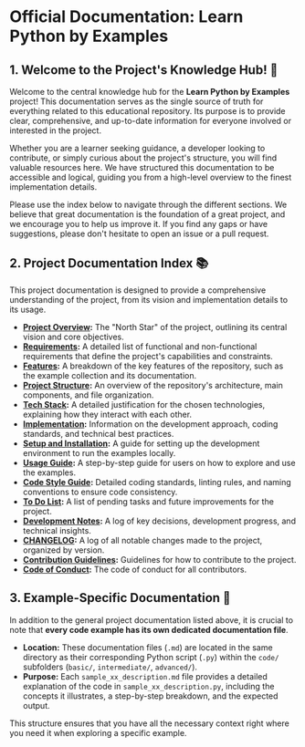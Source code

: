 # Official Documentation: Learn Python by Examples

## 1. Welcome to the Project's Knowledge Hub! 👋

Welcome to the central knowledge hub for the **Learn Python by Examples** project! This documentation serves as the single source of truth for everything related to this educational repository. Its purpose is to provide clear, comprehensive, and up-to-date information for everyone involved or interested in the project.

Whether you are a learner seeking guidance, a developer looking to contribute, or simply curious about the project's structure, you will find valuable resources here. We have structured this documentation to be accessible and logical, guiding you from a high-level overview to the finest implementation details.

Please use the index below to navigate through the different sections. We believe that great documentation is the foundation of a great project, and we encourage you to help us improve it. If you find any gaps or have suggestions, please don't hesitate to open an issue or a pull request.

## 2. Project Documentation Index 📚

This project documentation is designed to provide a comprehensive understanding of the project, from its vision and implementation details to its usage.

- **[Project Overview](./01_project_overview.md):** The "North Star" of the project, outlining its central vision and core objectives.
- **[Requirements](./02_requirements.md):** A detailed list of functional and non-functional requirements that define the project's capabilities and constraints.
- **[Features](./03_features.md):** A breakdown of the key features of the repository, such as the example collection and its documentation.
- **[Project Structure](./04_project_structure.md):** An overview of the repository's architecture, main components, and file organization.
- **[Tech Stack](./05_tech-stack.md):** A detailed justification for the chosen technologies, explaining how they interact with each other.
- **[Implementation](./06_implementation.md):** Information on the development approach, coding standards, and technical best practices.
- **[Setup and Installation](./07_setup_and_installation.md):** A guide for setting up the development environment to run the examples locally.
- **[Usage Guide](./08_usage_guide.md):** A step-by-step guide for users on how to explore and use the examples.
- **[Code Style Guide](./09_code_style_guide.md):** Detailed coding standards, linting rules, and naming conventions to ensure code consistency.
- **[To Do List](./10_to_do_list.md):** A list of pending tasks and future improvements for the project.
- **[Development Notes](./11_development_notes.md):** A log of key decisions, development progress, and technical insights.
- **[CHANGELOG](../CHANGELOG.md):** A log of all notable changes made to the project, organized by version.
- **[Contribution Guidelines](../CONTRIBUTION_GUIDELINES.md):** Guidelines for how to contribute to the project.
- **[Code of Conduct](../CODE_OF_CONDUCT.md):** The code of conduct for all contributors.

## 3. Example-Specific Documentation 📄

In addition to the general project documentation listed above, it is crucial to note that **every code example has its own dedicated documentation file**.

- **Location:** These documentation files (`.md`) are located in the same directory as their corresponding Python script (`.py`) within the `code/` subfolders (`basic/`, `intermediate/`, `advanced/`).
- **Purpose:** Each `sample_xx_description.md` file provides a detailed explanation of the code in `sample_xx_description.py`, including the concepts it illustrates, a step-by-step breakdown, and the expected output.

This structure ensures that you have all the necessary context right where you need it when exploring a specific example.
